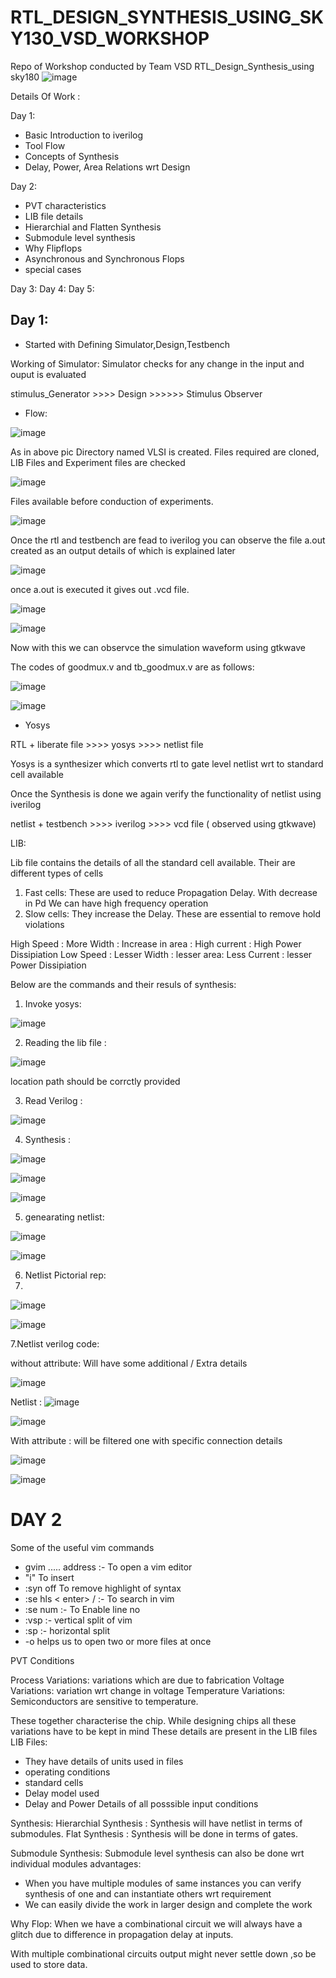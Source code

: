 # RTL_DESIGN_SYNTHESIS_USING_SKY130_VSD_WORKSHOP
Repo of Workshop conducted by Team VSD RTL_Design_Synthesis_using sky180 
![image](https://user-images.githubusercontent.com/69497292/123116528-9c589f00-d45e-11eb-8b74-f587b1ba64f8.png)

Details Of Work :

Day 1: 

* Basic Introduction to iverilog
* Tool Flow
* Concepts of Synthesis
* Delay, Power, Area Relations wrt Design

Day 2:

* PVT characteristics
* LIB file details
* Hierarchial and Flatten Synthesis
* Submodule level synthesis
* Why Flipflops
* Asynchronous and Synchronous Flops
* special cases


Day 3:
Day 4:
Day 5:

## Day 1:
* Started with Defining Simulator,Design,Testbench

Working of Simulator:
Simulator checks for any change in the input and ouput is evaluated

stimulus_Generator >>>>  Design  >>>>>> Stimulus Observer
* Flow:

![image](https://user-images.githubusercontent.com/69497292/123119160-e773b180-d460-11eb-8425-b85f579dbb62.png)

As in above pic Directory named VLSI is created. Files required are cloned, LIB Files and Experiment files are checked

![image](https://user-images.githubusercontent.com/69497292/123119826-7b457d80-d461-11eb-89be-0432b901dc9c.png)

Files available before conduction of experiments.

![image](https://user-images.githubusercontent.com/69497292/123120512-0292f100-d462-11eb-9453-2c3083043f46.png)

Once the rtl and testbench are fead to iverilog you can observe the file a.out created as an output details of which is explained later

![image](https://user-images.githubusercontent.com/69497292/123121232-9f558e80-d462-11eb-908e-fd6111c86dcb.png)

once a.out is executed it gives out .vcd file.

![image](https://user-images.githubusercontent.com/69497292/123121489-d3c94a80-d462-11eb-8cd8-744448562c6d.png)

![image](https://user-images.githubusercontent.com/69497292/123121742-0a9f6080-d463-11eb-918c-d600f0ef55a8.png)

Now with this we can observce  the simulation waveform using gtkwave

The codes of goodmux.v and tb_goodmux.v are as follows:

![image](https://user-images.githubusercontent.com/69497292/123122070-53efb000-d463-11eb-9301-2c58637e0c79.png)

![image](https://user-images.githubusercontent.com/69497292/123122176-6a960700-d463-11eb-8f32-5c9ab7125164.png)

* Yosys

RTL + liberate file >>>> yosys >>>> netlist file

Yosys is a synthesizer which converts rtl to gate level netlist wrt to standard cell available

Once the Synthesis is done we again verify the functionality of netlist using iverilog 

netlist + testbench >>>> iverilog >>>> vcd file ( observed using gtkwave)

LIB:

Lib file contains the details of all the standard cell available. Their are different types of cells

1. Fast cells: These are used to  reduce Propagation Delay. With decrease in Pd We can have high frequency operation
2. Slow cells: They increase the Delay. These are essential to remove hold violations

High Speed : More Width : Increase in area : High current : High Power Dissipiation
Low Speed  : Lesser Width : lesser area: Less Current : lesser  Power Dissipiation

Below are the commands and their resuls of synthesis:

1. Invoke yosys:

![image](https://user-images.githubusercontent.com/69497292/123124318-34598700-d465-11eb-95e0-f8d40526f323.png)

2. Reading the lib file :

![image](https://user-images.githubusercontent.com/69497292/123124466-53f0af80-d465-11eb-8b35-46a8a1891840.png)

location path should be corrctly provided

3. Read Verilog :

![image](https://user-images.githubusercontent.com/69497292/123125739-6ae3d180-d466-11eb-9fc2-41cd3ac41a28.png)

4. Synthesis :

![image](https://user-images.githubusercontent.com/69497292/123127911-5274b680-d468-11eb-83e7-dd89a0007fc9.png)

![image](https://user-images.githubusercontent.com/69497292/123132802-c022e180-d46c-11eb-8938-830c5a0bbab1.png)

![image](https://user-images.githubusercontent.com/69497292/123133055-fceed880-d46c-11eb-952d-1fdfc5438895.png)

5. genearating netlist:

![image](https://user-images.githubusercontent.com/69497292/123133252-2dcf0d80-d46d-11eb-8fdd-01cb25cd54d4.png)

![image](https://user-images.githubusercontent.com/69497292/123134476-71764700-d46e-11eb-9ce9-40d6d8374658.png)

6. Netlist Pictorial rep:
7. 
![image](https://user-images.githubusercontent.com/69497292/123135139-142ec580-d46f-11eb-982b-4d303b2c4d53.png)

![image](https://user-images.githubusercontent.com/69497292/123134988-f3ff0680-d46e-11eb-87f5-2c9446973b34.png)

7.Netlist verilog code:

without attribute: Will have some additional / Extra details

![image](https://user-images.githubusercontent.com/69497292/123135943-0463b100-d470-11eb-9004-6184ba6bf562.png)

Netlist :
![image](https://user-images.githubusercontent.com/69497292/123136053-21987f80-d470-11eb-8417-c0d2fc9ead6b.png)

![image](https://user-images.githubusercontent.com/69497292/123137274-6cff5d80-d471-11eb-857b-372cca8757bc.png)

With attribute : will be filtered one with specific connection details

![image](https://user-images.githubusercontent.com/69497292/123136569-b602e200-d470-11eb-91ab-19266a71b265.png)

![image](https://user-images.githubusercontent.com/69497292/123137171-535e1600-d471-11eb-904e-e77780b0205f.png)



# DAY 2

Some of the  useful vim commands

* gvim ..... address  :- To open a vim editor
* "i" To insert
* :syn off To remove highlight of syntax
* :se hls < enter> /<name> :- To search in vim
* :se num :- To Enable line no
* :vsp :- vertical split of vim
* :sp :- horizontal split
* -o helps us to open two or more files at once
  
PVT Conditions
  
  Process Variations: variations which are due to fabrication 
  Voltage Variations: variation wrt change in voltage
  Temperature Variations: Semiconductors are sensitive to temperature.
 
  These together characterise the chip. While designing chips all these variations have to be kept in mind
  These details are present in the LIB files
  LIB Files:
  * They have details of units used in files
  * operating conditions 
  * standard cells
  * Delay model used
  * Delay and Power Details of all posssible input conditions
  
 Synthesis:
  Hierarchial Synthesis : Synthesis will have netlist in terms of submodules.
  Flat Synthesis : Synthesis will be done in terms of gates.
  
 Submodule Synthesis:
  Submodule level synthesis can also be done wrt individual modules
  advantages:
  * When you have multiple modules of same instances you can verify synthesis of one and can instantiate others wrt requirement
  * We can easily divide the work in larger design and complete the work
  
 Why Flop:
  When we have a combinational circuit we will always have a glitch due to difference in propagation delay at inputs.
  
  With multiple combinational circuits output might never settle down ,so be used to store data. 








